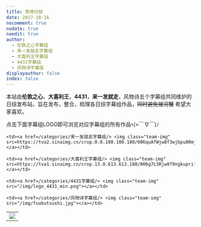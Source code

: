 ```yaml
---
title: 笑神分部
date: 2017-10-16
nocomment: true
nodate: true
noedit: true
author:
  - 伦敦之心字幕组
  - 来一发就走字幕组
  - 大喜利王字幕组
  - 4431字幕组
  - 风物诗字幕组
displayauthor: false
index: false
---
```



  <div class="ball">
    <script type="text/javascript" src="//rf.revolvermaps.com/0/0/8.js?i=5w6acuy1p50&amp;m=6&amp;c=ff0000&amp;cr1=ffffff&amp;f=arial&amp;l=33" async="async"></script>
  </div>


<div class = "testbdss">

<script type="text/javascript">(function(){document.write(unescape('%3Cdiv id="bdcs"%3E%3C/div%3E'));var bdcs = document.createElement('script');bdcs.type = 'text/javascript';bdcs.async = true;bdcs.src = 'http://znsv.baidu.com/customer_search/api/js?sid=677918657712347834' + '&plate_url=' + encodeURIComponent(window.location.href) + '&t=' + Math.ceil(new Date()/3600000);var s = document.getElementsByTagName('script')[0];s.parentNode.insertBefore(bdcs, s);})();</script>


</div>




<!-- particles.js container -->
<div id="particles-js" style="z-index:-1;height:auto"></div>

<script src="/js/particles.min.js"></script>

<script src="/js/particle.js"></script>
<!-- stats - count particles -->

 本站由**伦敦之心**，**大喜利王**，**4431**，**来一发就走**，风物诗五个字幕组共同维护的日综发布站，旨在发布，整合，梳理各日综字幕组作品，~~同时避免被河蟹~~ 希望大家喜欢。

 点击下面字幕组LOGO即可浏览对应字幕组的所有作品ﾍ(=￣∇￣)ﾉ


<table class="subteams">
<tbody>

<tr>
    <td><a href=/categories/伦敦之心字幕组/> <img class="team-img" src=/img/logo_lh_square.jpg></a></td>

    <td><a href=/categories/来一发就走字幕组/> <img class="team-img" src=https://tva2.sinaimg.cn/crop.0.0.100.100.180/006quAfWjw8f3wjbpu00mj302s02sq2v.jpg></a></td>

<!-- </tr>

<tr> -->
    <td><a href=/categories/大喜利王字幕组/> <img class="team-img" src=https://tva1.sinaimg.cn/crop.13.0.613.613.180/006g7LSRjw8f9ngkuprifj30hs0h1t9h.jpg></a></td>

    <td><a href=/categories/4431字幕组/> <img class="team-img" src="/img/logo_4431_min.png"></a></td>

    <td><a href=/categories/风物诗字幕组/> <img class="team-img" src="/img/fuubutsushi.jpg"></a></td>


</tr>


</tbody>
</table>


